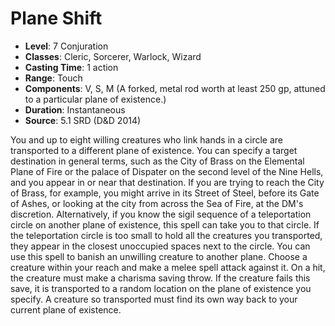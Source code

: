# Plane Shift

- **Level**: 7 Conjuration
- **Classes**: Cleric, Sorcerer, Warlock, Wizard
- **Casting Time**: 1 action
- **Range**: Touch
- **Components**: V, S, M (A forked, metal rod worth at least 250 gp, attuned to a particular plane of existence.)
- **Duration**: Instantaneous
- **Source**: 5.1 SRD (D&D 2014)

You and up to eight willing creatures who link hands in a circle are transported to a different plane of existence. You can specify a target destination in general terms, such as the City of Brass on the Elemental Plane of Fire or the palace of Dispater on the second level of the Nine Hells, and you appear in or near that destination. If you are trying to reach the City of Brass, for example, you might arrive in its Street of Steel, before its Gate of Ashes, or looking at the city from across the Sea of Fire, at the DM's discretion. Alternatively, if you know the sigil sequence of a teleportation circle on another plane of existence, this spell can take you to that circle. If the teleportation circle is too small to hold all the creatures you transported, they appear in the closest unoccupied spaces next to the circle. You can use this spell to banish an unwilling creature to another plane. Choose a creature within your reach and make a melee spell attack against it. On a hit, the creature must make a charisma saving throw. If the creature fails this save, it is transported to a random location on the plane of existence you specify. A creature so transported must find its own way back to your current plane of existence.

